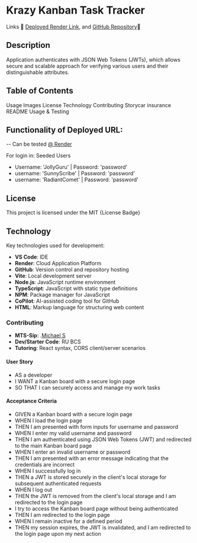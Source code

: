 # Krazy Kanban Task Tracker

Links 🔴 [Deployed Render Link](https://fourteen-march-one.onrender.com/), and [GitHub Repository](https://github.com/MTS-sip/KK-Task-Tracker/tree/main)🔴

## Description

Application authenticates with JSON Web Tokens (JWTs), which allows secure and scalable approach for verifying various users and their distinguishable attributes.

## Table of Contents

Usage
Images
License
Technology
Contributing
Storycar insurance
README
Usage & Testing

## Functionality of Deployed URL:

-- Can be tested [@ Render](https://fourteen-march-one.onrender.com/)

For login in: Seeded Users

- Username: 'JollyGuru' | Password: 'password'
- username: 'SunnyScribe' | Password: 'password'
- username: 'RadiantComet' | Password: 'password'

## License

This project is licensed under the MIT
{License Badge}

## Technology

Key technologies used for development:

- **VS Code**: IDE
- **Render**: Cloud Application Platform
- **GitHub**: Version control and repository hosting
- **Vite**: Local development server
- **Node.js**: JavaScript runtime environment
- **TypeScript**: JavaScript with static type definitions
- **NPM**: Package manager for JavaScript
- **CoPilot**: AI-assisted coding tool for GitHub
- **HTML**: Markup language for structuring web content

### Contributing

- **MTS-Sip**: .[Michael S](https://github.com/MTS-sip)
- **Dev/Starter Code**: RU BCS
- **Tutoring**: React syntax, CORS client/server scenarios

#### User Story

- AS a developer
- I WANT a Kanban board with a secure login page
- SO THAT I can securely access and manage my work tasks

#### Acceptance Criteria

- GIVEN a Kanban board with a secure login page
- WHEN I load the login page
- THEN I am presented with form inputs for username and password
- WHEN I enter my valid username and password
- THEN I am authenticated using JSON Web Tokens (JWT) and redirected to the main Kanban board page
- WHEN I enter an invalid username or password
- THEN I am presented with an error message indicating that the credentials are incorrect
- WHEN I successfully log in
- THEN a JWT is stored securely in the client's local storage for subsequent authenticated requests
- WHEN I log out
- THEN the JWT is removed from the client's local storage and I am redirected to the login page
- I try to access the Kanban board page without being authenticated
- THEN I am redirected to the login page
- WHEN I remain inactive for a defined period
- THEN my session expires, the JWT is invalidated, and I am redirected to the login page upon my next action
